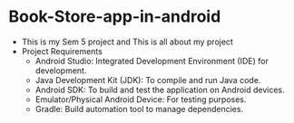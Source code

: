 # Book-Store-app-in-android
* This is my Sem 5 project and This is all about my project
* Project Requirements
  * Android Studio: Integrated Development Environment (IDE) for development.
  * Java Development Kit (JDK): To compile and run Java code.
  * Android SDK: To build and test the application on Android devices.
  * Emulator/Physical Android Device: For testing purposes.
  * Gradle: Build automation tool to manage dependencies.
